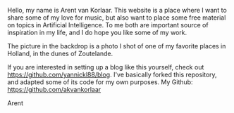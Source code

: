 [//]: # (DATE: 2019-11-01T10:00:00+01:00)

Hello, my name is Arent van Korlaar. This website is a place where I want to share some of my love for music, but also want to place some free material on topics in Artificial Intelligence. To me both are important source of inspiration in my life, and I do hope you like some of my work. 

The picture in the backdrop is a photo I shot of one of my favorite places in Holland, in the dunes of Zoutelande.

If you are interested in setting up a blog like this yourself, check out https://github.com/yannickl88/blog. 
I've basically forked this repository, and adapted some of its code for my own purposes.
My Github: https://github.com/akvankorlaar

Arent
